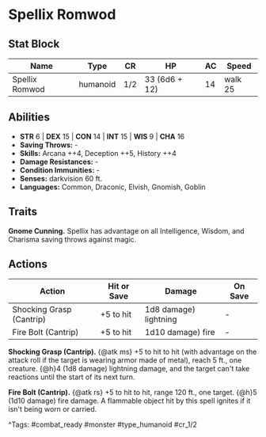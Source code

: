 # Spellix Romwod

## Stat Block

| Name | Type | CR | HP | AC | Speed |
|------|------|----|----|----|-------|
| Spellix Romwod | humanoid | 1/2 | 33 (6d6 + 12) | 14 | walk 25 |

## Abilities

- **STR** 6 | **DEX** 15 | **CON** 14 | **INT** 15 | **WIS** 9 | **CHA** 16
- **Saving Throws:** -  
- **Skills:** Arcana ++4, Deception ++5, History ++4  
- **Damage Resistances:** -  
- **Condition Immunities:** -  
- **Senses:** darkvision 60 ft.  
- **Languages:** Common, Draconic, Elvish, Gnomish, Goblin

## Traits

**Gnome Cunning.** Spellix has advantage on all Intelligence, Wisdom, and Charisma saving throws against magic.


## Actions

| Action | Hit or Save | Damage | On Save |
|--------|--------------|--------|----------|
| Shocking Grasp (Cantrip) | +5 to hit | 1d8 damage) lightning | - |
| Fire Bolt (Cantrip) | +5 to hit | 1d10 damage) fire | - |

**Shocking Grasp (Cantrip).** {@atk ms} +5 to hit to hit (with advantage on the attack roll if the target is wearing armor made of metal), reach 5 ft., one creature. {@h}4 (1d8 damage) lightning damage, and the target can't take reactions until the start of its next turn.

**Fire Bolt (Cantrip).** {@atk rs} +5 to hit to hit, range 120 ft., one target. {@h}5 (1d10 damage) fire damage. A flammable object hit by this spell ignites if it isn't being worn or carried.


^Tags: #combat_ready #monster #type_humanoid #cr_1/2